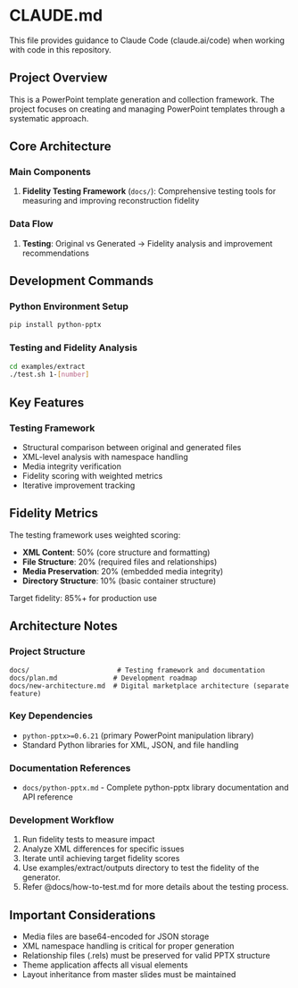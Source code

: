 # CLAUDE.md

This file provides guidance to Claude Code (claude.ai/code) when working with code in this repository.

## Project Overview

This is a PowerPoint template generation and collection framework. The project focuses on creating and managing PowerPoint templates through a systematic approach.

## Core Architecture

### Main Components

1. **Fidelity Testing Framework** (`docs/`): Comprehensive testing tools for measuring and improving reconstruction fidelity

### Data Flow

1. **Testing**: Original vs Generated → Fidelity analysis and improvement recommendations

## Development Commands

### Python Environment Setup
```bash
pip install python-pptx
```

### Testing and Fidelity Analysis
```bash
cd examples/extract
./test.sh 1-[number]
```

## Key Features

### Testing Framework
- Structural comparison between original and generated files
- XML-level analysis with namespace handling
- Media integrity verification
- Fidelity scoring with weighted metrics
- Iterative improvement tracking

## Fidelity Metrics

The testing framework uses weighted scoring:
- **XML Content**: 50% (core structure and formatting)
- **File Structure**: 20% (required files and relationships)
- **Media Preservation**: 20% (embedded media integrity)
- **Directory Structure**: 10% (basic container structure)

Target fidelity: 85%+ for production use

## Architecture Notes

### Project Structure
```
docs/                      # Testing framework and documentation
docs/plan.md              # Development roadmap
docs/new-architecture.md  # Digital marketplace architecture (separate feature)
```

### Key Dependencies
- `python-pptx>=0.6.21` (primary PowerPoint manipulation library)
- Standard Python libraries for XML, JSON, and file handling

### Documentation References
- `docs/python-pptx.md` - Complete python-pptx library documentation and API reference

### Development Workflow
1. Run fidelity tests to measure impact
2. Analyze XML differences for specific issues
3. Iterate until achieving target fidelity scores
4. Use examples/extract/outputs directory to test the fidelity of the generator.
5. Refer @docs/how-to-test.md for more details about the testing process.

## Important Considerations

- Media files are base64-encoded for JSON storage
- XML namespace handling is critical for proper generation
- Relationship files (.rels) must be preserved for valid PPTX structure
- Theme application affects all visual elements
- Layout inheritance from master slides must be maintained
